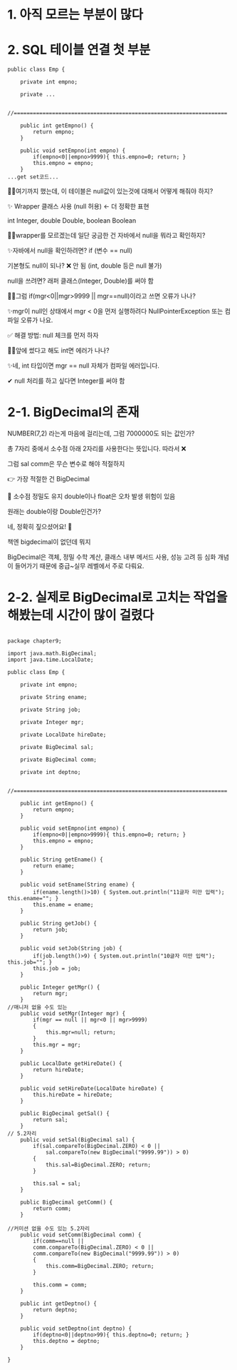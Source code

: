 # 1. 아직 모르는 부분이 많다



# 2. SQL 테이블 연결 첫 부분
```
public class Emp {
	
	private int empno;
	
	private ...

	//===================================================================
	
	public int getEmpno() {
		return empno;
	}

	public void setEmpno(int empno) {
		if(empno<0||empno>9999){ this.empno=0; return; }
		this.empno = empno;
	}
...get set코드...
```
🤷‍♀️여기까지 했는데, 이 테이블은 null값이 있는것에 대해서 어떻게 해줘야 하지?

✨ Wrapper 클래스 사용 (null 허용) ← 더 정확한 표현

int	Integer, double	Double, boolean	Boolean

🤷‍♀️wrapper를 모르겠는데 일단 궁금한 건 자바에서 null을 뭐라고 확인하지?

✨자바에서 null을 확인하려면?	if (변수 == null)

기본형도 null이 되나?	❌ 안 됨 (int, double 등은 null 불가)

null을 쓰려면?	래퍼 클래스(Integer, Double)를 써야 함

🤷‍♀️그럼 if(mgr<0||mgr>9999 || mgr==null)이라고 쓰면 오류가 나나?

✨mgr이 null인 상태에서 mgr < 0을 먼저 실행하려다 NullPointerException 또는 컴파일 오류가 나요.

✅ 해결 방법: null 체크를 먼저 하자

🤷‍♀️앞에 썼다고 해도 int면 에러가 나나?

✨네, int 타입이면 mgr == null 자체가 컴파일 에러입니다.

✔ null 처리를 하고 싶다면 Integer를 써야 함

# 2-1. BigDecimal의 존재

NUMBER(7,2)  라는게 마음에 걸리는데, 그럼 7000000도 되는 값인가?

총 7자리 중에서 소수점 아래 2자리를 사용한다는 뜻입니다. 따라서 ❌

그럼 sal comm은 무슨 변수로 해야 적절하지

👉 가장 적절한 건 BigDecimal

🔢 소수점 정밀도 유지 double이나 float은 오차 발생 위험이 있음

원래는 double이랑 Double인건가?

네, 정확히 짚으셨어요! 👏

책엔 bigdecimal이 없던데 뭐지

BigDecimal은 객체, 정밀 수학 계산, 클래스 내부 메서드 사용, 성능 고려 등 심화 개념이 들어가기 때문에 중급~실무 레벨에서 주로 다뤄요.

# 2-2. 실제로 BigDecimal로 고치는 작업을 해봤는데 시간이 많이 걸렸다

```

package chapter9;

import java.math.BigDecimal;
import java.time.LocalDate;

public class Emp {
	
	private int empno;
	
	private String ename;
	
	private String job;

	private Integer mgr;
	
	private LocalDate hireDate;
	
	private BigDecimal sal;
	
	private BigDecimal comm;
	
	private int deptno;

	//===================================================================
	
	public int getEmpno() {
		return empno;
	}

	public void setEmpno(int empno) {
		if(empno<0||empno>9999){ this.empno=0; return; }
		this.empno = empno;
	}

	public String getEname() {
		return ename;
	}

	public void setEname(String ename) {
		if(ename.length()>10) { System.out.println("11글자 미만 입력"); this.ename=""; }
		this.ename = ename;
	}

	public String getJob() {
		return job;
	}

	public void setJob(String job) {
		if(job.length()>9) { System.out.println("10글자 미만 입력"); this.job=""; }
		this.job = job;
	}

	public Integer getMgr() {
		return mgr;
	}
//매니저 없을 수도 있는
	public void setMgr(Integer mgr) {
		if(mgr == null || mgr<0 || mgr>9999)
		{
			this.mgr=null; return;
		}
		this.mgr = mgr;
	}

	public LocalDate getHireDate() {
		return hireDate;
	}

	public void setHireDate(LocalDate hireDate) {
		this.hireDate = hireDate;
	}

	public BigDecimal getSal() {
		return sal;
	}
// 5.2자리
	public void setSal(BigDecimal sal) {
		if(sal.compareTo(BigDecimal.ZERO) < 0 ||
			sal.compareTo(new BigDecimal("9999.99")) > 0)
		{
			this.sal=BigDecimal.ZERO; return;
		}
		
		this.sal = sal;
	}

	public BigDecimal getComm() {
		return comm;
	}
	
//커미션 없을 수도 있는 5.2자리
	public void setComm(BigDecimal comm) {
		if(comm==null ||
		comm.compareTo(BigDecimal.ZERO) < 0 ||
		comm.compareTo(new BigDecimal("9999.99")) > 0)
		{ 
			this.comm=BigDecimal.ZERO; return;
		}
		
		this.comm = comm;
	}

	public int getDeptno() {
		return deptno;
	}

	public void setDeptno(int deptno) {
		if(deptno<0||deptno>99){ this.deptno=0; return; }
		this.deptno = deptno;
	}
	
}
```
